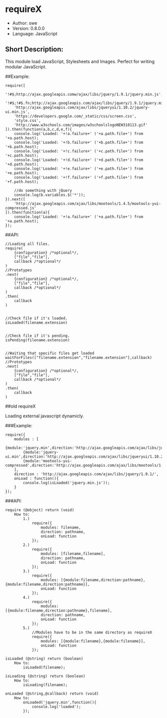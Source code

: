# requireX
* Author: swe
* Version: 0.8.0.0
* Language: JavaScript

## Short Description:
This module load JavaScript, Stylesheets and Images. Perfect for writing modular JavaScript.


##Example:

	require([
		'!#$;http://ajax.googleapis.comw/ajax/libs/jquery/1.9.1/jquery.min.js',
		'!#$;!#$.fn;http://ajax.googleapis.com/ajax/libs/jquery/1.9.1/jquery.min.js',
		'http://ajax.googleapis.com/ajax/libs/jqueryui/1.10.2/jquery-ui.min.js',
		'https://developers.google.com/_static/css/screen.css',
		'style.css',
		'http://www.w3schools.com/images/w3schoolslogoNEW310113.gif'
	]).then(function(a,b,c,d,e,f){
		console.log('Loaded: '+!a.failure+' ('+a.path.file+') from '+a.path.host);
		console.log('Loaded: '+!b.failure+' ('+b.path.file+') from '+b.path.host);
		console.log('Loaded: '+!c.failure+' ('+c.path.file+') from '+c.path.host);
		console.log('Loaded: '+!d.failure+' ('+d.path.file+') from '+d.path.host);
		console.log('Loaded: '+!e.failure+' ('+e.path.file+') from '+e.path.host);
		console.log('Loaded: '+!f.failure+' ('+f.path.file+') from '+f.path.host);
		
		//do something with jQuery
		console.log(b.variables.$('*'));
	}).next([
		'http://ajax.googleapis.com/ajax/libs/mootools/1.4.5/mootools-yui-compressed.js'
	]).then(function(a){
		console.log('Loaded: '+!a.failure+' ('+a.path.file+') from '+a.path.host);
	});

	
##API:

	//Loading all files.
	require(
		{configuration} /*optional*/, 
		["file","file"],
		callback /*optional*/
	)
	//Prototypes
	.next(
		{configuration} /*optional*/, 
		["file","file"],
		callback /*optional*/
	)
	.then(
		callback
	)
	
	
	//Check file if it's loaded.
	isLoaded(filename.extension)
	
	
	//Check file if it's pending.
	isPending(filename.extension)
	
	
	//Waiting that specific files get loaded
	waitForFiles(["filename.extension","filename.extension"],callback)
	//Prototypes
	.next(
		{configuration} /*optional*/, 
		["file","file"],
		callback /*optional*/
	)
	.then(
		callback
	)


##old requireX

Loading external javascript dynamicly.


###Example:

	require({
		modules : [
			{module:'jquery.min',direction:'http://ajax.googleapis.com/ajax/libs/jquery/1.9.1/'},
			{module:'jquery-ui.min',direction:'http://ajax.googleapis.com/ajax/libs/jqueryui/1.10.2/'},
			{module:'mootools-yui-compressed',direction:'http://ajax.googleapis.com/ajax/libs/mootools/1.4.5/'}
		],
		direction : 'http://ajax.googleapis.com/ajax/libs/jquery/1.9.1/',
		onLoad : function(){
			console.log(isLoaded('jquery.min.js'));
		}
	});


###API:

	require (@object) return (void)
		How to:
			1.) 
				require({
					modules: filename,
					direction: pathname,
					onLoad: function
				});
			2.)
				require({
					modules: [filename,filename],
					direction: pathname,
					onLoad: function
				});
			3.)
				require({
					modules: [{module:filename,direction:pathname},{module:filename,direction:pathname}],
					onLoad: function
				});
			4.)
				require({
					modules: [{module:filename,direction:pathname},filename],
					direction: pathname,
					onLoad: function
				});
			5.)
				//Modules have to be in the same directory as requireX
				require({
					modules: [{module:filename},{module:filename}],
					onLoad: function
				});

	isLoaded (@string) return (boolean)
		How to:
			isLoaded(filename); 

	isLoading (@string) return (boolean)
		How to:
			isLoading(filename);
			
	onLoaded (@string,@callback) return (void)
		How to:
			onLoaded('jquery.min',function(){
				console.log('loaded');
			});
